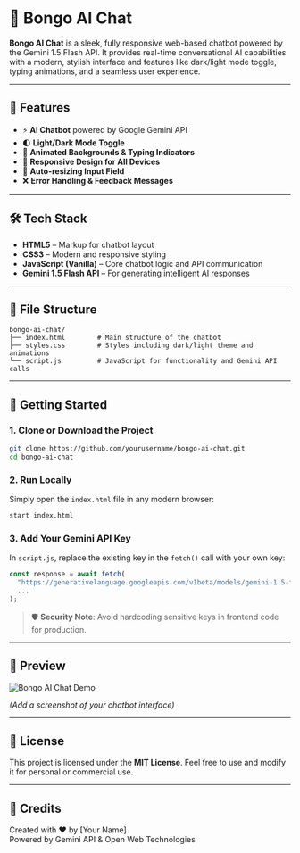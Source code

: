 # 💬 Bongo AI Chat

**Bongo AI Chat** is a sleek, fully responsive web-based chatbot powered by the Gemini 1.5 Flash API. It provides real-time conversational AI capabilities with a modern, stylish interface and features like dark/light mode toggle, typing animations, and a seamless user experience.

---

## 🌟 Features

- ⚡ **AI Chatbot** powered by Google Gemini API
- 🌓 **Light/Dark Mode Toggle**
- 🎨 **Animated Backgrounds & Typing Indicators**
- 📱 **Responsive Design for All Devices**
- 💬 **Auto-resizing Input Field**
- ❌ **Error Handling & Feedback Messages**

---

## 🛠️ Tech Stack

- **HTML5** – Markup for chatbot layout
- **CSS3** – Modern and responsive styling
- **JavaScript (Vanilla)** – Core chatbot logic and API communication
- **Gemini 1.5 Flash API** – For generating intelligent AI responses

---

## 📁 File Structure

```
bongo-ai-chat/
├── index.html        # Main structure of the chatbot
├── styles.css        # Styles including dark/light theme and animations
└── script.js         # JavaScript for functionality and Gemini API calls
```

---

## 🚀 Getting Started

### 1. Clone or Download the Project

```bash
git clone https://github.com/yourusername/bongo-ai-chat.git
cd bongo-ai-chat
```

### 2. Run Locally

Simply open the `index.html` file in any modern browser:

```bash
start index.html
```

### 3. Add Your Gemini API Key

In `script.js`, replace the existing key in the `fetch()` call with your own key:

```js
const response = await fetch(
  "https://generativelanguage.googleapis.com/v1beta/models/gemini-1.5-flash:generateContent?key=YOUR_API_KEY",
  ...
);
```

> 🛡️ **Security Note**: Avoid hardcoding sensitive keys in frontend code for production.

---

## 📸 Preview

![Bongo AI Chat Demo](screenshot.png)

*(Add a screenshot of your chatbot interface)*

---

## 📄 License

This project is licensed under the **MIT License**. Feel free to use and modify it for personal or commercial use.

---

## 🙌 Credits

Created with ❤️ by [Your Name]  
Powered by Gemini API & Open Web Technologies

